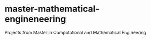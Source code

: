# master-mathematical-engineneering
Projects from Master in Computational and Mathematical Engineering
